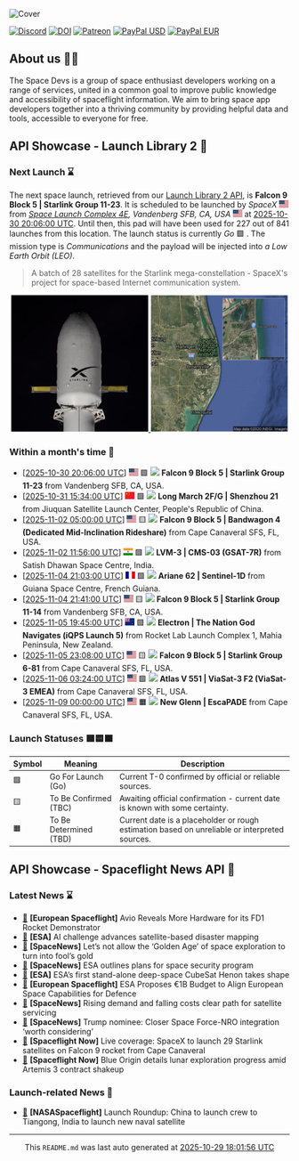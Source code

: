 ![Cover](https://raw.githubusercontent.com/TheSpaceDevs/Tutorials/main/assets/tsd_cover.png)


[![Discord](https://img.shields.io/badge/Discord-%237289DA.svg?style=for-the-badge&logo=discord&logoColor=white)](https://discord.gg/p7ntkNA)
[![DOI](https://img.shields.io/badge/DOI-10.5281/zenodo.15277896-blue.svg?style=for-the-badge)](https://doi.org/10.5281/zenodo.15277896)
[![Patreon](https://img.shields.io/badge/Patreon-F96854?style=for-the-badge&logo=patreon&logoColor=white)](https://www.patreon.com/TheSpaceDevs)
[![PayPal USD](https://img.shields.io/badge/PayPal-00457C?style=for-the-badge&logo=paypal&logoColor=white&label=USD)](https://www.paypal.com/donate/?hosted_button_id=UCPX4EL6E9JFA)
[![PayPal EUR](https://img.shields.io/badge/PayPal-00457C?style=for-the-badge&logo=paypal&logoColor=white&label=EUR)](https://www.paypal.com/donate/?hosted_button_id=5S7MGGWJJBHL6)

## About us 🧑‍🚀
The Space Devs is a group of space enthusiast developers working on a range of
services, united in a common goal to improve public knowledge and accessibility
of spaceflight information. We aim to bring space app developers together into a
thriving community by providing helpful data and tools, accessible to everyone
for free.

## API Showcase - Launch Library 2 🚀

### Next Launch ⌛
The next space launch, retrieved from our
<a href="https://thespacedevs.com/llapi">Launch Library 2 API</a>, is
**Falcon 9 Block 5 | Starlink Group 11-23**. It is scheduled to be launched by *SpaceX*
<img width="17" src="https://raw.githubusercontent.com/lipis/flag-icons/main/flags/4x3/us.svg" />
from *<a href="https://en.wikipedia.org/wiki/Vandenberg_Space_Launch_Complex_4#SLC-4E">Space Launch Complex 4E</a>, Vandenberg SFB, CA, USA*
<img width="17" src="https://raw.githubusercontent.com/lipis/flag-icons/main/flags/4x3/us.svg" />
at <a href="https://www.timeanddate.com/worldclock/fixedtime.html?iso=20251030T200600">2025-10-30 20:06:00 UTC</a>.  Until
then, this pad will have been used for 227
out of 841 launches from this location. The launch status is currently
*Go* 🟩 . The mission type is
*Communications* and the payload will be injected
into *a Low Earth Orbit
(LEO)*.
<br>
<blockquote>
  A batch of 28 satellites for the Starlink mega-constellation - SpaceX's project for space-based Internet communication system.
</blockquote>

<p float="left" align="center">
  <a href="https://en.wikipedia.org/wiki/Falcon_9" >
    <img alt="launch-image" width="49%" src="/profile/cache/launch_image.png" />
  </a>
  <a href="https://www.google.com/maps?q=34.632,-120.611" >
    <img alt="pad-location" width="49%" src="/profile/cache/new_pad_image.png"  />
  </a>
</p>

### Within a month's time 📅
- \[<a href="https://www.timeanddate.com/worldclock/fixedtime.html?iso=20251030T200600">2025-10-30 20:06:00 UTC</a>\]  <img width="17" src="https://raw.githubusercontent.com/lipis/flag-icons/main/flags/4x3/us.svg" /> 🟩  <a href="https://www.google.com/calendar/render?action=TEMPLATE&text=Falcon 9 Block 5 | Starlink Group 11-23&location=Vandenberg SFB, CA, USA&dates=20251030T200600Z%2F20251031T000600Z"><img border="0" width="15" src="https://upload.wikimedia.org/wikipedia/commons/a/a5/Google_Calendar_icon_%282020%29.svg"></a> **Falcon 9 Block 5 | Starlink Group 11-23** from Vandenberg SFB, CA, USA.
- \[<a href="https://www.timeanddate.com/worldclock/fixedtime.html?iso=20251031T153400">2025-10-31 15:34:00 UTC</a>\]  <img width="17" src="https://raw.githubusercontent.com/lipis/flag-icons/main/flags/4x3/cn.svg" /> 🟩  <a href="https://www.google.com/calendar/render?action=TEMPLATE&text=Long March 2F/G | Shenzhou 21&location=Jiuquan Satellite Launch Center, People&#x27;s Republic of China&dates=20251031T153400Z%2F20251031T161400Z"><img border="0" width="15" src="https://upload.wikimedia.org/wikipedia/commons/a/a5/Google_Calendar_icon_%282020%29.svg"></a> **Long March 2F/G | Shenzhou 21** from Jiuquan Satellite Launch Center, People's Republic of China.
- \[<a href="https://www.timeanddate.com/worldclock/fixedtime.html?iso=20251102T050000">2025-11-02 05:00:00 UTC</a>\]  <img width="17" src="https://raw.githubusercontent.com/lipis/flag-icons/main/flags/4x3/us.svg" /> 🟨  <a href="https://www.google.com/calendar/render?action=TEMPLATE&text=Falcon 9 Block 5 | Bandwagon 4 (Dedicated Mid-Inclination Rideshare)&location=Cape Canaveral SFS, FL, USA&dates=20251102T050000Z%2F20251102T060300Z"><img border="0" width="15" src="https://upload.wikimedia.org/wikipedia/commons/a/a5/Google_Calendar_icon_%282020%29.svg"></a> **Falcon 9 Block 5 | Bandwagon 4 (Dedicated Mid-Inclination Rideshare)** from Cape Canaveral SFS, FL, USA.
- \[<a href="https://www.timeanddate.com/worldclock/fixedtime.html?iso=20251102T115600">2025-11-02 11:56:00 UTC</a>\]  <img width="17" src="https://raw.githubusercontent.com/lipis/flag-icons/main/flags/4x3/in.svg" /> 🟩  <a href="https://www.google.com/calendar/render?action=TEMPLATE&text=LVM-3 | CMS-03 (GSAT-7R)&location=Satish Dhawan Space Centre, India&dates=20251102T115600Z%2F20251102T115600Z"><img border="0" width="15" src="https://upload.wikimedia.org/wikipedia/commons/a/a5/Google_Calendar_icon_%282020%29.svg"></a> **LVM-3 | CMS-03 (GSAT-7R)** from Satish Dhawan Space Centre, India.
- \[<a href="https://www.timeanddate.com/worldclock/fixedtime.html?iso=20251104T210300">2025-11-04 21:03:00 UTC</a>\]  <img width="17" src="https://raw.githubusercontent.com/lipis/flag-icons/main/flags/4x3/fr.svg" /> 🟩  <a href="https://www.google.com/calendar/render?action=TEMPLATE&text=Ariane 62 | Sentinel-1D&location=Guiana Space Centre, French Guiana&dates=20251104T210300Z%2F20251104T210300Z"><img border="0" width="15" src="https://upload.wikimedia.org/wikipedia/commons/a/a5/Google_Calendar_icon_%282020%29.svg"></a> **Ariane 62 | Sentinel-1D** from Guiana Space Centre, French Guiana.
- \[<a href="https://www.timeanddate.com/worldclock/fixedtime.html?iso=20251104T214100">2025-11-04 21:41:00 UTC</a>\]  <img width="17" src="https://raw.githubusercontent.com/lipis/flag-icons/main/flags/4x3/us.svg" /> 🟨  <a href="https://www.google.com/calendar/render?action=TEMPLATE&text=Falcon 9 Block 5 | Starlink Group 11-14&location=Vandenberg SFB, CA, USA&dates=20251104T214100Z%2F20251105T014100Z"><img border="0" width="15" src="https://upload.wikimedia.org/wikipedia/commons/a/a5/Google_Calendar_icon_%282020%29.svg"></a> **Falcon 9 Block 5 | Starlink Group 11-14** from Vandenberg SFB, CA, USA.
- \[<a href="https://www.timeanddate.com/worldclock/fixedtime.html?iso=20251105T194500">2025-11-05 19:45:00 UTC</a>\]  <img width="17" src="https://raw.githubusercontent.com/lipis/flag-icons/main/flags/4x3/nz.svg" /> 🟩  <a href="https://www.google.com/calendar/render?action=TEMPLATE&text=Electron | The Nation God Navigates (iQPS Launch 5)&location=Rocket Lab Launch Complex 1, Mahia Peninsula, New Zealand&dates=20251105T194500Z%2F20251105T194500Z"><img border="0" width="15" src="https://upload.wikimedia.org/wikipedia/commons/a/a5/Google_Calendar_icon_%282020%29.svg"></a> **Electron | The Nation God Navigates (iQPS Launch 5)** from Rocket Lab Launch Complex 1, Mahia Peninsula, New Zealand.
- \[<a href="https://www.timeanddate.com/worldclock/fixedtime.html?iso=20251105T230800">2025-11-05 23:08:00 UTC</a>\]  <img width="17" src="https://raw.githubusercontent.com/lipis/flag-icons/main/flags/4x3/us.svg" /> 🟨  <a href="https://www.google.com/calendar/render?action=TEMPLATE&text=Falcon 9 Block 5 | Starlink Group 6-81&location=Cape Canaveral SFS, FL, USA&dates=20251105T230800Z%2F20251106T030800Z"><img border="0" width="15" src="https://upload.wikimedia.org/wikipedia/commons/a/a5/Google_Calendar_icon_%282020%29.svg"></a> **Falcon 9 Block 5 | Starlink Group 6-81** from Cape Canaveral SFS, FL, USA.
- \[<a href="https://www.timeanddate.com/worldclock/fixedtime.html?iso=20251106T032400">2025-11-06 03:24:00 UTC</a>\]  <img width="17" src="https://raw.githubusercontent.com/lipis/flag-icons/main/flags/4x3/us.svg" /> 🟩  <a href="https://www.google.com/calendar/render?action=TEMPLATE&text=Atlas V 551 | ViaSat-3 F2 (ViaSat-3 EMEA)&location=Cape Canaveral SFS, FL, USA&dates=20251106T032400Z%2F20251106T040800Z"><img border="0" width="15" src="https://upload.wikimedia.org/wikipedia/commons/a/a5/Google_Calendar_icon_%282020%29.svg"></a> **Atlas V 551 | ViaSat-3 F2 (ViaSat-3 EMEA)** from Cape Canaveral SFS, FL, USA.
- \[<a href="https://www.timeanddate.com/worldclock/fixedtime.html?iso=20251109T000000">2025-11-09 00:00:00 UTC</a>\]  <img width="17" src="https://raw.githubusercontent.com/lipis/flag-icons/main/flags/4x3/us.svg" /> 🟧  <a href="https://www.google.com/calendar/render?action=TEMPLATE&text=New Glenn | EscaPADE&location=Cape Canaveral SFS, FL, USA&dates=20251109T000000Z%2F20251109T000000Z"><img border="0" width="15" src="https://upload.wikimedia.org/wikipedia/commons/a/a5/Google_Calendar_icon_%282020%29.svg"></a> **New Glenn | EscaPADE** from Cape Canaveral SFS, FL, USA.


### Launch Statuses 🟩🟨🟧
<p align="center">
    <table class="tg">
    <thead>
      <tr>
        <th class="tg-0pky">Symbol</th>
        <th class="tg-0pky">Meaning</th>
        <th class="tg-0pky">Description</th>
      </tr>
    </thead>
    <tbody>
      <tr>
        <td class="tg-0pky">🟩</td>
        <td class="tg-0pky">Go For Launch (Go)</td>
        <td class="tg-0pky">Current T-0 confirmed by official or reliable sources.</td>
      </tr>
      <tr>
        <td class="tg-0pky">🟨</td>
        <td class="tg-0pky">To Be Confirmed (TBC)</td>
        <td class="tg-0pky">Awaiting official confirmation - current date is known with some certainty.</td>
      </tr>
      <tr>
        <td class="tg-0pky">🟧</td>
        <td class="tg-0pky">To Be Determined (TBD)</td>
        <td class="tg-0pky">Current date is a placeholder or rough estimation based on unreliable or interpreted sources.</td>
      </tr>
    </tbody>
    </table>
</p>

## API Showcase - Spaceflight News API 📰

### Latest News ⌛
- <a href="https://europeanspaceflight.com/avio-reveals-more-hardware-for-its-fd1-rocket-demonstrator/" >🔗</a> **[European Spaceflight]** Avio Reveals More Hardware for its FD1 Rocket Demonstrator
- <a href="https://www.esa.int/Applications/Observing_the_Earth/AI_challenge_advances_satellite-based_disaster_mapping" >🔗</a> **[ESA]** AI challenge advances satellite-based disaster mapping
- <a href="https://spacenews.com/lets-not-allow-the-golden-age-of-space-exploration-to-turn-into-fools-gold/" >🔗</a> **[SpaceNews]** Let’s not allow the ‘Golden Age’ of space exploration to turn into fool’s gold
- <a href="https://spacenews.com/esa-outlines-plans-for-space-security-program/" >🔗</a> **[SpaceNews]** ESA outlines plans for space security program
- <a href="https://www.esa.int/Enabling_Support/Space_Engineering_Technology/ESA_s_first_stand-alone_deep-space_CubeSat_Henon_takes_shape" >🔗</a> **[ESA]** ESA’s first stand-alone deep-space CubeSat Henon takes shape
- <a href="https://europeanspaceflight.com/esa-proposes-e1b-budget-to-align-european-space-capabilities-for-defence/" >🔗</a> **[European Spaceflight]** ESA Proposes €1B Budget to Align European Space Capabilities for Defence
- <a href="https://spacenews.com/rising-demand-and-falling-costs-clear-path-for-satellite-servicing/" >🔗</a> **[SpaceNews]** Rising demand and falling costs clear path for satellite servicing
- <a href="https://spacenews.com/trump-nominee-closer-space-force-nro-integration-worth-considering/" >🔗</a> **[SpaceNews]** Trump nominee: Closer Space Force-NRO integration ‘worth considering’
- <a href="https://spaceflightnow.com/2025/10/28/live-coverage-spacex-to-launch-29-starlink-satellites-on-falcon-9-rocket-from-cape-canaveral/" >🔗</a> **[Spaceflight Now]** Live coverage: SpaceX to launch 29 Starlink satellites on Falcon 9 rocket from Cape Canaveral
- <a href="https://spaceflightnow.com/2025/10/28/blue-origin-details-lunar-exploration-progress-amid-artemis-3-contract-shakeup/" >🔗</a> **[Spaceflight Now]** Blue Origin details lunar exploration progress amid Artemis 3 contract shakeup


### Launch-related News 🚀

- <a href="https://www.nasaspaceflight.com/2025/10/launch-roundup-102725/" >🔗</a> **[NASASpaceflight]** Launch Roundup: China to launch crew to Tiangong, India to launch new naval satellite


<hr>
  <div align="center">
  This <code>README.md</code> was last auto generated at <a href="https://www.timeanddate.com/worldclock/fixedtime.html?iso=20251029T180156">2025-10-29 18:01:56 UTC</a>
  <br>
  <!-- <a href="https://medium.com/@g.h.garrett" target="_blank">Learn to add space launches to your profile here!</a> -->
</div>